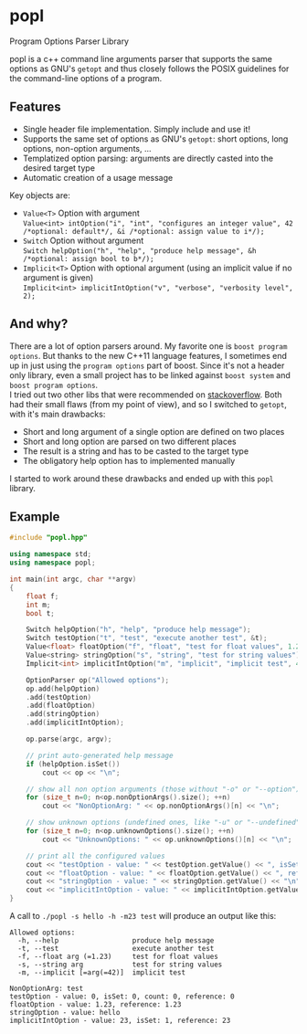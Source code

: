 # popl

Program Options Parser Library

popl is a c++ command line arguments parser that supports the same options as GNU's `getopt` and thus closely follows the POSIX guidelines for the command-line options of a program.

## Features
* Single header file implementation. Simply include and use it!
* Supports the same set of options as GNU's `getopt`: short options, long options, non-option arguments, ...
* Templatized option parsing: arguments are directly casted into the desired target type
* Automatic creation of a usage message

Key objects are:
* `Value<T>` Option with argument  
  `Value<int> intOption("i", "int", "configures an integer value", 42 /*optional: default*/, &i /*optional: assign value to i*/);`
* `Switch` Option without argument  
  `Switch helpOption("h", "help", "produce help message", &h /*optional: assign bool to b*/);`
* `Implicit<T>` Option with optional argument (using an implicit value if no argument is given)  
  `Implicit<int> implicitIntOption("v", "verbose", "verbosity level", 2);`

## And why?
There are a lot of option parsers around. My favorite one is `boost program options`. But thanks to the new C++11 language features, I sometimes end up in just using the `program options` part of boost. Since it's not a header only library, even a small project has to be linked against `boost system` and `boost program options`.  
I tried out two other libs that were recommended on [stackoverflow](http://stackoverflow.com/questions/253556/what-parameter-parser-libraries-are-there-for-c). Both had their small flaws (from my point of view), and so I switched to `getopt`, with it's main drawbacks: 
* Short and long argument of a single option are defined on two places
* Short and long option are parsed on two different places
* The result is a string and has to be casted to the target type
* The obligatory help option has to implemented manually

I started to work around these drawbacks and ended up with this `popl` library.

## Example
```C++
#include "popl.hpp"

using namespace std;
using namespace popl;

int main(int argc, char **argv)
{
	float f;
	int m;
	bool t;

	Switch helpOption("h", "help", "produce help message");
	Switch testOption("t", "test", "execute another test", &t);
	Value<float> floatOption("f", "float", "test for float values", 1.23, &f);
	Value<string> stringOption("s", "string", "test for string values");
	Implicit<int> implicitIntOption("m", "implicit", "implicit test", 42, &m);

	OptionParser op("Allowed options");
	op.add(helpOption)
	.add(testOption)
	.add(floatOption)
	.add(stringOption)
	.add(implicitIntOption);

	op.parse(argc, argv);

	// print auto-generated help message
	if (helpOption.isSet())
		cout << op << "\n";

	// show all non option arguments (those without "-o" or "--option")
	for (size_t n=0; n<op.nonOptionArgs().size(); ++n)
		cout << "NonOptionArg: " << op.nonOptionArgs()[n] << "\n";

	// show unknown options (undefined ones, like "-u" or "--undefined")
	for (size_t n=0; n<op.unknownOptions().size(); ++n)
		cout << "UnknownOptions: " << op.unknownOptions()[n] << "\n";

	// print all the configured values
	cout << "testOption - value: " << testOption.getValue() << ", isSet: " << testOption.isSet() << ", count: " << testOption.count() << ", reference: " << t << "\n";
	cout << "floatOption - value: " << floatOption.getValue() << ", reference: " << f << "\n";
	cout << "stringOption - value: " << stringOption.getValue() << "\n";
	cout << "implicitIntOption - value: " << implicitIntOption.getValue() << ", isSet: " << implicitIntOption.isSet() << ", reference: " << m << "\n";
}
```

A call to `./popl -s hello -h -m23 test` will produce an output like this:

```
Allowed options:
  -h, --help                  produce help message
  -t, --test                  execute another test
  -f, --float arg (=1.23)     test for float values
  -s, --string arg            test for string values
  -m, --implicit [=arg(=42)]  implicit test

NonOptionArg: test
testOption - value: 0, isSet: 0, count: 0, reference: 0
floatOption - value: 1.23, reference: 1.23
stringOption - value: hello
implicitIntOption - value: 23, isSet: 1, reference: 23
```
